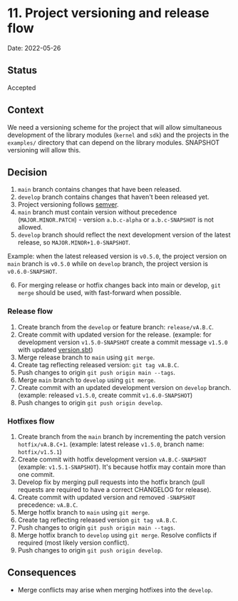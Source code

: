 # 11. Project versioning and release flow

Date: 2022-05-26

## Status

Accepted

## Context

We need a versioning scheme for the project that will allow simultaneous development of the library modules (`kernel`
and `sdk`) and the projects in the `examples/` directory that can depend
on the library modules. SNAPSHOT versioning will allow this.

## Decision

1. `main` branch contains changes that have been released.
2. `develop` branch contains changes that haven't been released yet.
3. Project versioning follows [semver](https://semver.org).
4. `main` branch must contain version without precedence (`MAJOR.MINOR.PATCH`) - version `a.b.c-alpha`
   or `a.b.c-SNAPSHOT` is not allowed.
5. `develop` branch should reflect the next development version of the latest
   release, so `MAJOR.MINOR+1.0-SNAPSHOT`.

Example: when the latest released version is `v0.5.0`, the project version on `main` branch is `v0.5.0` while
on `develop` branch, the project version is `v0.6.0-SNAPSHOT`.

6. For merging release or hotfix changes back into main or develop, `git merge` should be used, with fast-forward when
   possible.

### Release flow

1. Create branch from the `develop` or feature branch: `release/vA.B.C`.
2. Create commit with updated version for the release. (example: for development
   version `v1.5.0-SNAPSHOT` create a commit message `v1.5.0` with updated [version.sbt](../../version.sbt))
3. Merge release branch to `main` using `git merge`.
4. Create tag reflecting released version: `git tag vA.B.C`.
5. Push changes to origin `git push origin main --tags`.
6. Merge `main` branch to `develop` using `git merge`.
7. Create commit with an updated development version on `develop` branch.
   (example: released `v1.5.0`, create commit `v1.6.0-SNAPSHOT`)
8. Push changes to origin `git push origin develop`.

### Hotfixes flow

1. Create branch from the `main` branch by incrementing the patch version `hotfix/vA.B.C+1`. (example: latest
   release `v1.5.0`, branch name: `hotfix/v1.5.1`)
2. Create commit with hotfix development version `vA.B.C-SNAPSHOT` (example: `v1.5.1-SNAPSHOT`). It's because hotfix may
   contain more than one commit.
3. Develop fix by merging pull requests into the hotfix branch (pull requests are required to have a correct CHANGELOG
   for release).
4. Create commit with updated version and removed `-SNAPSHOT` precedence: `vA.B.C`.
5. Merge hotfix branch to `main` using `git merge`.
6. Create tag reflecting released version `git tag vA.B.C`.
7. Push changes to origin `git push origin main --tags`.
8. Merge hotfix branch to `develop` using `git merge`. Resolve conflicts if
   required (most likely version conflict).
9. Push changes to origin `git push origin develop`.

## Consequences

* Merge conflicts may arise when merging hotfixes into the `develop`.
